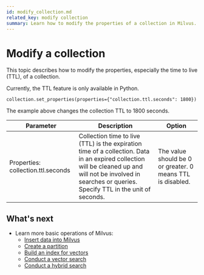 ```yaml
---
id: modify_collection.md
related_key: modify collection
summary: Learn how to modify the properties of a collection in Milvus.
---
```


# Modify a collection

This topic describes how to modify the properties, especially the time to live (TTL), of a collection.

Currently, the TTL feature is only available in Python.

```
collection.set_properties(properties={"collection.ttl.seconds": 1800})
```

The example above changes the collection TTL to 1800 seconds.

|  Parameter                         |   Description                                                |   Option                            |
| ---------------------------------- | ------------------------------------------------------------ | ----------------------------------- |
| Properties: collection.ttl.seconds | Collection time to live (TTL) is the expiration time of a collection. Data in an expired collection will be cleaned up and will not be involved in searches or queries. Specify TTL in the unit of seconds. | The value should be 0 or greater. 0 means TTL is disabled. |


## What's next

- Learn more basic operations of Milvus:
  - [Insert data into Milvus](insert_data.md)
  - [Create a partition](create_partition.md)
  - [Build an index for vectors](build_index.md)
  - [Conduct a vector search](search.md)
  - [Conduct a hybrid search](hybridsearch.md)
